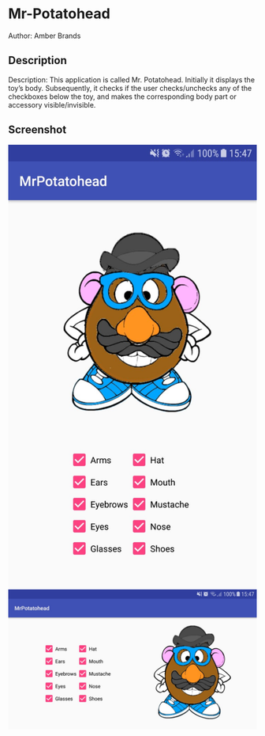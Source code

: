 # Mr-Potatohead
Author: Amber Brands

## Description
Description: This application is called Mr. Potatohead. Initially it displays the toy’s body. Subsequently, it checks if the user checks/unchecks any of the checkboxes below the toy, and makes the corresponding body part or accessory visible/invisible.

## Screenshot
![ScreenShot](https://github.com/ABra1993/Mr-Potatohead/blob/master/ScreenShot.jpg)
![ScreenShot](https://github.com/ABra1993/Mr-Potatohead/blob/master/ScreenShot_land.jpg)

